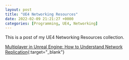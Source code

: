 ```yaml
---
layout: post
title: "UE4 Networking Resources"
date: 2022-02-09 21:21:27 +0000
categories: [Programming, UE4, Networking]
---
```


This is a post of my UE4 Networking Resources collection.

[Multiplayer in Unreal Engine: How to Understand Network Replication](https://youtu.be/JOJP0CvpB8w){:target="_blank"}